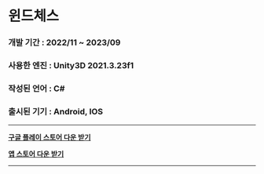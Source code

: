 # 윈드체스
### 개발 기간 : 2022/11 ~ 2023/09
### 사용한 엔진 : Unity3D 2021.3.23f1
### 작성된 언어 : C#
### 출시된 기기 : Android, IOS
-------------
**[구글 플레이 스토어 다운 받기](https://play.google.com/store/apps/details?id=com.bluebook.windchess)**

**[앱 스토어 다운 받기](https://apps.apple.com/kr/app/windchess-timing-of-destiny/id6455494059)**

-------------

